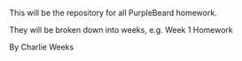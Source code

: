 This will be the repository for all PurpleBeard homework.

They will be broken down into weeks, e.g. Week 1 Homework

By Charlie Weeks
